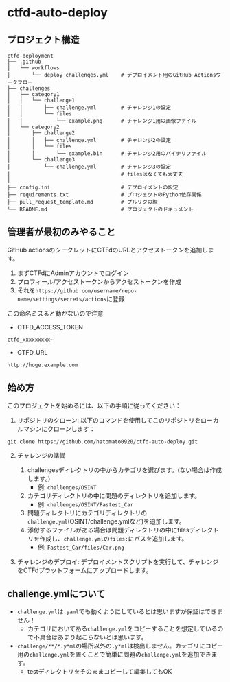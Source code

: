 # ctfd-auto-deploy

## プロジェクト構造
```
ctfd-deployment
├── .github
│   └── workflows
│       └── deploy_challenges.yml    # デプロイメント用のGitHub Actionsワークフロー
├── challenges
│   ├── category1
│   │   └── challenge1
│   │       ├── challenge.yml        # チャレンジ1の設定
│   │       └── files
│   │           └── example.png      # チャレンジ1用の画像ファイル
│   └── category2
│       ├── challenge2
│       │   ├── challenge.yml        # チャレンジ2の設定
│       │   └── files
│       │       └── example.bin      # チャレンジ2用のバイナリファイル
│       └── challenge3
│           └── challenge.yml        # チャレンジ3の設定
│                                    # filesはなくても大丈夫
│
├── config.ini                       # デプロイメントの設定
├── requirements.txt                 # プロジェクトのPython依存関係
├── pull_request_template.md         # プルリクの際
└── README.md                        # プロジェクトのドキュメント
```

## 管理者が最初のみやること

GitHub actionsのシークレットにCTFdのURLとアクセストークンを追加します。
1. まずCTFdにAdminアカウントでログイン
2. プロフィール/アクセストークンからアクセストークンを作成
3. それを`https://github.com/username/repo-name/settings/secrets/actions`に登録

この命名ミスると動かないので注意
- CTFD_ACCESS_TOKEN 
```
ctfd_xxxxxxxxx~
```
- CTFD_URL
```
http://hoge.example.com
```

## 始め方
このプロジェクトを始めるには、以下の手順に従ってください：

1. リポジトリのクローン: 以下のコマンドを使用してこのリポジトリをローカルマシンにクローンします：
```
git clone https://github.com/hatomato0920/ctfd-auto-deploy.git
```

2. チャレンジの準備
   1. challengesディレクトリの中からカテゴリを選びます。(ない場合は作成します。)
      - 例: `challenges/OSINT`
   2. カテゴリディレクトリの中に問題のディレクトリを追加します。
      - 例: `challenges/OSINT/Fastest_Car`
   3. 問題ディレクトリにカテゴリディレクトリの`challenge.yml`(OSINT/challenge.ymlなど)を追加します。
   4. 添付するファイルがある場合は問題ディレクトリの中にfilesディレクトリを作成し、`challenge.yml`の`files:`にパスを追加します。
      - 例: `Fastest_Car/files/Car.png`

3. チャレンジのデプロイ: デプロイメントスクリプトを実行して、チャレンジをCTFdプラットフォームにアップロードします。

## challenge.ymlについて

- `challenge.yml`は`.yaml`でも動くようにしているとは思いますが保証はできません！
   - カテゴリにおいてある`challenge.yml`をコピーすることを想定しているので不具合はあまり起こらないとは思います。
- `challenge/**/*.y*ml`の場所以外の`.y*ml`は検出しません。カテゴリにコピー用の`challenge.yml`を置くことで簡単に問題の`challenge.yml`を追加できます。
   - testディレクトリをそのままコピーして編集してもOK